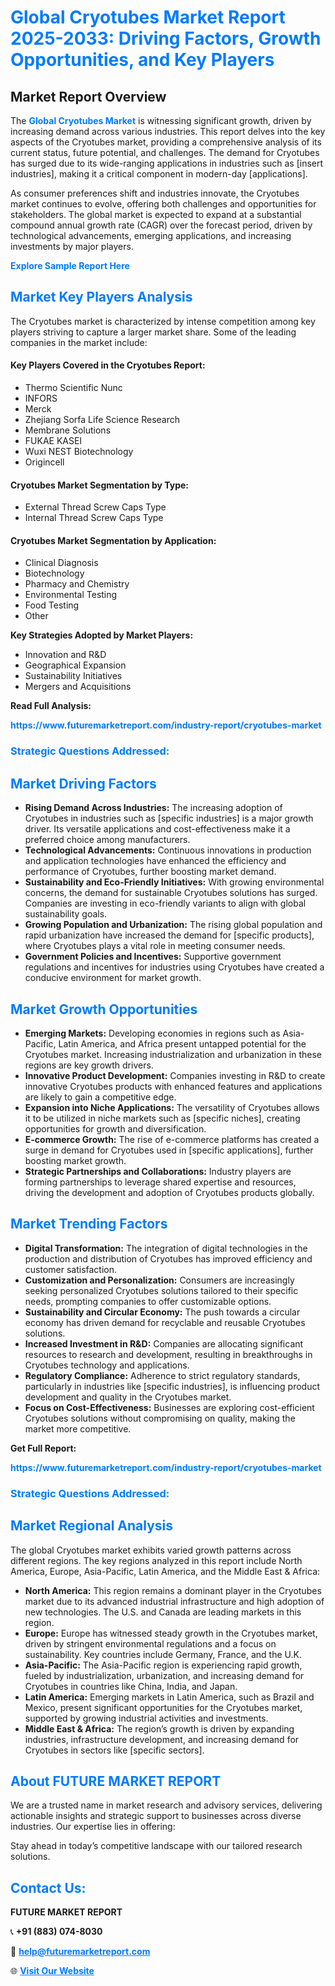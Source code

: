 <h1 style="color: #007BFF;">Global Cryotubes Market Report 2025-2033: Driving Factors, Growth Opportunities, and Key Players</h1>

<section id="overview">
<h2>Market Report Overview</h2>
<p>The <a href="https://www.futuremarketreport.com/industry-report/cryotubes-market" style="color: #007BFF; text-decoration: none;"><strong>Global Cryotubes Market</strong></a> is witnessing significant growth, driven by increasing demand across various industries. This report delves into the key aspects of the Cryotubes market, providing a comprehensive analysis of its current status, future potential, and challenges. The demand for Cryotubes has surged due to its wide-ranging applications in industries such as [insert industries], making it a critical component in modern-day [applications].</p>
<p>As consumer preferences shift and industries innovate, the Cryotubes market continues to evolve, offering both challenges and opportunities for stakeholders. The global market is expected to expand at a substantial compound annual growth rate (CAGR) over the forecast period, driven by technological advancements, emerging applications, and increasing investments by major players.</p>
</section>

<section id="overview">
<p><a href="https://www.futuremarketreport.com/request-sample/reportId=78280" style="color: #007BFF; text-decoration: none;"><strong>Explore Sample Report Here</strong></a></p>
</section>

<section id="key-players">
<h2 style="color: #007BFF;">Market Key Players Analysis</h2>
<p>The Cryotubes market is characterized by intense competition among key players striving to capture a larger market share. Some of the leading companies in the market include:</p>
<h4>Key Players Covered in the Cryotubes Report:</h4>
<ul><li>Thermo Scientific Nunc</li><li>INFORS</li><li>Merck</li><li>Zhejiang Sorfa Life Science Research</li><li>Membrane Solutions</li><li>FUKAE KASEI</li><li>Wuxi NEST Biotechnology</li><li>Origincell</li></ul>
<h4>Cryotubes Market Segmentation by Type:</h4>
<ul><li>External Thread Screw Caps Type</li><li>Internal Thread Screw Caps Type</li></ul>

<h4>Cryotubes Market Segmentation by Application:</h4>
<ul><li>Clinical Diagnosis</li><li>Biotechnology</li><li>Pharmacy and Chemistry</li><li>Environmental Testing</li><li>Food Testing</li><li>Other</li></ul>
<p><strong>Key Strategies Adopted by Market Players:</strong></p>
<ul>
<li>Innovation and R&D</li>
<li>Geographical Expansion</li>
<li>Sustainability Initiatives</li>
<li>Mergers and Acquisitions</li>
</ul>
</section>

<section>
<p><strong>Read Full Analysis: </strong></p><a href="https://www.futuremarketreport.com/industry-report/cryotubes-market" style="color: #007BFF; text-decoration: none;"><strong>https://www.futuremarketreport.com/industry-report/cryotubes-market</strong></a>
<h3 style="color: #007BFF;">Strategic Questions Addressed:</h3>
</section>

<section id="driving-factors">
<h2 style="color: #007BFF;">Market Driving Factors</h2>
<ul>
<li><strong>Rising Demand Across Industries:</strong> The increasing adoption of Cryotubes in industries such as [specific industries] is a major growth driver. Its versatile applications and cost-effectiveness make it a preferred choice among manufacturers.</li>
<li><strong>Technological Advancements:</strong> Continuous innovations in production and application technologies have enhanced the efficiency and performance of Cryotubes, further boosting market demand.</li>
<li><strong>Sustainability and Eco-Friendly Initiatives:</strong> With growing environmental concerns, the demand for sustainable Cryotubes solutions has surged. Companies are investing in eco-friendly variants to align with global sustainability goals.</li>
<li><strong>Growing Population and Urbanization:</strong> The rising global population and rapid urbanization have increased the demand for [specific products], where Cryotubes plays a vital role in meeting consumer needs.</li>
<li><strong>Government Policies and Incentives:</strong> Supportive government regulations and incentives for industries using Cryotubes have created a conducive environment for market growth.</li>
</ul>
</section>

<section id="growth-opportunities">
<h2 style="color: #007BFF;">Market Growth Opportunities</h2>
<ul>
<li><strong>Emerging Markets:</strong> Developing economies in regions such as Asia-Pacific, Latin America, and Africa present untapped potential for the Cryotubes market. Increasing industrialization and urbanization in these regions are key growth drivers.</li>
<li><strong>Innovative Product Development:</strong> Companies investing in R&D to create innovative Cryotubes products with enhanced features and applications are likely to gain a competitive edge.</li>
<li><strong>Expansion into Niche Applications:</strong> The versatility of Cryotubes allows it to be utilized in niche markets such as [specific niches], creating opportunities for growth and diversification.</li>
<li><strong>E-commerce Growth:</strong> The rise of e-commerce platforms has created a surge in demand for Cryotubes used in [specific applications], further boosting market growth.</li>
<li><strong>Strategic Partnerships and Collaborations:</strong> Industry players are forming partnerships to leverage shared expertise and resources, driving the development and adoption of Cryotubes products globally.</li>
</ul>
</section>

<section id="trending-factors">
<h2 style="color: #007BFF;">Market Trending Factors</h2>
<ul>
<li><strong>Digital Transformation:</strong> The integration of digital technologies in the production and distribution of Cryotubes has improved efficiency and customer satisfaction.</li>
<li><strong>Customization and Personalization:</strong> Consumers are increasingly seeking personalized Cryotubes solutions tailored to their specific needs, prompting companies to offer customizable options.</li>
<li><strong>Sustainability and Circular Economy:</strong> The push towards a circular economy has driven demand for recyclable and reusable Cryotubes solutions.</li>
<li><strong>Increased Investment in R&D:</strong> Companies are allocating significant resources to research and development, resulting in breakthroughs in Cryotubes technology and applications.</li>
<li><strong>Regulatory Compliance:</strong> Adherence to strict regulatory standards, particularly in industries like [specific industries], is influencing product development and quality in the Cryotubes market.</li>
<li><strong>Focus on Cost-Effectiveness:</strong> Businesses are exploring cost-efficient Cryotubes solutions without compromising on quality, making the market more competitive.</li>
</ul>
</section>

<section>
<p><strong>Get Full Report: </strong></p><a href="https://www.futuremarketreport.com/industry-report/cryotubes-market" style="color: #007BFF; text-decoration: none;"><strong>https://www.futuremarketreport.com/industry-report/cryotubes-market</strong></a>
<h3 style="color: #007BFF;">Strategic Questions Addressed:</h3>
</section>


<section id="regional-analysis">
<h2 style="color: #007BFF;">Market Regional Analysis</h2>
<p>The global Cryotubes market exhibits varied growth patterns across different regions. The key regions analyzed in this report include North America, Europe, Asia-Pacific, Latin America, and the Middle East & Africa:</p>
<ul>
<li><strong>North America:</strong> This region remains a dominant player in the Cryotubes market due to its advanced industrial infrastructure and high adoption of new technologies. The U.S. and Canada are leading markets in this region.</li>
<li><strong>Europe:</strong> Europe has witnessed steady growth in the Cryotubes market, driven by stringent environmental regulations and a focus on sustainability. Key countries include Germany, France, and the U.K.</li>
<li><strong>Asia-Pacific:</strong> The Asia-Pacific region is experiencing rapid growth, fueled by industrialization, urbanization, and increasing demand for Cryotubes in countries like China, India, and Japan.</li>
<li><strong>Latin America:</strong> Emerging markets in Latin America, such as Brazil and Mexico, present significant opportunities for the Cryotubes market, supported by growing industrial activities and investments.</li>
<li><strong>Middle East & Africa:</strong> The region’s growth is driven by expanding industries, infrastructure development, and increasing demand for Cryotubes in sectors like [specific sectors].</li>
</ul>
</section>

<footer>
<h2 style="color: #007BFF;">About FUTURE MARKET REPORT</h2>
<p>We are a trusted name in market research and advisory services, delivering actionable insights and strategic support to businesses across diverse industries. Our expertise lies in offering:</p>

<p>Stay ahead in today’s competitive landscape with our tailored research solutions.</p>

<h2 style="color: #007BFF;">Contact Us:</h2>
<p><strong>FUTURE MARKET REPORT</strong></p>
<p>📞 <strong>+91 (883) 074-8030</strong></p>
<p>📧 <strong><a href="mailto:help@futuremarketreport.com" style="color: #007BFF;">help@futuremarketreport.com</a></strong></p>
<p>🌐 <strong><a href="https://www.futuremarketreport.com/" style="color: #007BFF;">Visit Our Website</a></strong></p>
</footer>